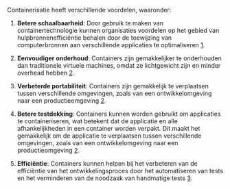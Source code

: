 Containerisatie heeft verschillende voordelen, waaronder:

1. **Betere schaalbaarheid**: Door gebruik te maken van containertechnologie kunnen organisaties voordelen op het gebied van hulpbronnenefficiëntie behalen door de toewijzing van computerbronnen aan verschillende applicaties te optimaliseren [1](https://www.ablison.com/nl/voor--en-nadelen-van-containerisatie/).
    
2. **Eenvoudiger onderhoud**: Containers zijn gemakkelijker te onderhouden dan traditionele virtuele machines, omdat ze lichtgewicht zijn en minder overhead hebben [2](https://www.solvinity.com/nl/blog/wat-is-containerization-en-wat-zijn-de-voordelen/).
    
3. **Verbeterde portabiliteit**: Containers zijn gemakkelijk te verplaatsen tussen verschillende omgevingen, zoals van een ontwikkelomgeving naar een productieomgeving [2](https://www.solvinity.com/nl/blog/wat-is-containerization-en-wat-zijn-de-voordelen/).
    
4. **Betere testdekking**: Containers kunnen worden gebruikt om applicaties te containeriseren, wat betekent dat de applicatie en alle afhankelijkheden in een container worden verpakt. Dit maakt het gemakkelijk om de applicatie te verplaatsen tussen verschillende omgevingen, zoals van een ontwikkelomgeving naar een productieomgeving [2](https://www.solvinity.com/nl/blog/wat-is-containerization-en-wat-zijn-de-voordelen/).
    
5. **Efficiëntie**: Containers kunnen helpen bij het verbeteren van de efficiëntie van het ontwikkelingsproces door het automatiseren van tests en het verminderen van de noodzaak van handmatige tests [3](https://www.computable.nl/2022/12/02/5-voordelen-van-softwareontwikkeling-met-containers/).
